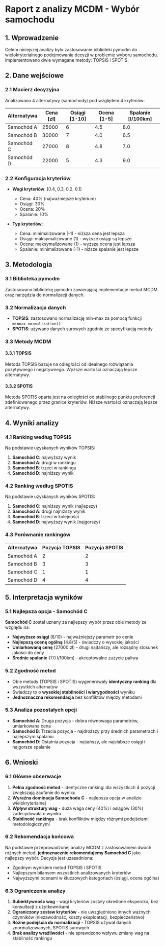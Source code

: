# Raport z analizy MCDM - Wybór samochodu

## 1. Wprowadzenie

Celem niniejszej analizy było zastosowanie biblioteki pymcdm do wielokryterialnego podejmowania decyzji w problemie wyboru samochodu. Implementowano dwie wymagane metody: TOPSIS i SPOTIS.

## 2. Dane wejściowe

### 2.1 Macierz decyzyjna

Analizowano 4 alternatywy (samochody) pod względem 4 kryteriów:

| Alternatywa | Cena [zł] | Osiągi [1-10] | Ocena [1-5] | Spalanie [l/100km] |
| ----------- | --------- | ------------- | ----------- | ------------------ |
| Samochód A  | 25000     | 6             | 4.5         | 8.0                |
| Samochód B  | 30000     | 7             | 4.0         | 6.5                |
| Samochód C  | 27000     | 8             | 4.8         | 7.0                |
| Samochód D  | 22000     | 5             | 4.3         | 9.0                |

### 2.2 Konfiguracja kryteriów

- **Wagi kryteriów**: [0.4, 0.3, 0.2, 0.1]

  - Cena: 40% (najważniejsze kryterium)
  - Osiągi: 30%
  - Ocena: 20%
  - Spalanie: 10%

- **Typ kryteriów**:
  - Cena: minimalizowane (-1) - niższa cena jest lepsza
  - Osiągi: maksymalizowane (1) - wyższe osiągi są lepsze
  - Ocena: maksymalizowane (1) - wyższa ocena jest lepsza
  - Spalanie: minimalizowane (-1) - niższe spalanie jest lepsze

## 3. Metodologia

### 3.1 Biblioteka pymcdm

Zastosowano bibliotekę pymcdm zawierającą implementacje metod MCDM oraz narzędzia do normalizacji danych.

### 3.2 Normalizacja danych

- **TOPSIS**: zastosowano normalizację min-max za pomocą funkcji `minmax_normalization()`
- **SPOTIS**: używano danych surowych zgodnie ze specyfikacją metody

### 3.3 Metody MCDM

#### 3.3.1 TOPSIS

Metoda TOPSIS bazuje na odległości od idealnego rozwiązania pozytywnego i negatywnego. Wyższe wartości oznaczają lepsze alternatywy.

#### 3.3.2 SPOTIS

Metoda SPOTIS oparta jest na odległości od stabilnego punktu preferencji zdefiniowanego przez granice kryteriów. Niższe wartości oznaczają lepsze alternatywy.

## 4. Wyniki analizy

### 4.1 Ranking według TOPSIS

Na podstawie uzyskanych wyników TOPSIS:

1. **Samochód C**: najwyższy wynik
2. **Samochód A**: drugi w rankingu
3. **Samochód B**: trzeci w rankingu
4. **Samochód D**: najniższy wynik

### 4.2 Ranking według SPOTIS

Na podstawie uzyskanych wyników SPOTIS:

1. **Samochód C**: najniższy wynik (najlepszy)
2. **Samochód A**: drugi najniższy wynik
3. **Samochód B**: trzeci w kolejności
4. **Samochód D**: najwyższy wynik (najgorszy)

### 4.3 Porównanie rankingów

| Alternatywa | Pozycja TOPSIS | Pozycja SPOTIS |
| ----------- | -------------- | -------------- |
| Samochód A  | 2              | 2              |
| Samochód B  | 3              | 3              |
| Samochód C  | 1              | 1              |
| Samochód D  | 4              | 4              |

## 5. Interpretacja wyników

### 5.1 Najlepsza opcja - Samochód C

**Samochód C** został uznany za najlepszy wybór przez obie metody ze względu na:

- **Najwyższe osiągi** (8/10) - najważniejszy parametr po cenie
- **Najlepszą ocenę ogólną** (4.8/5) - świadczy o wysokiej jakości
- **Umiarkowaną cenę** (27000 zł) - drugi najtańszy, ale rozsądny stosunek jakości do ceny
- **Średnie spalanie** (7.0 l/100km) - akceptowalne zużycie paliwa

### 5.2 Zgodność metod

- Obie metody (TOPSIS i SPOTIS) wygenerowały **identyczny ranking** dla wszystkich alternatyw
- Świadczy to o **wysokiej stabilności i wiarygodności** wyniku
- **Jednoznaczna rekomendacja** bez konfliktów między metodami

### 5.3 Analiza pozostałych opcji

- **Samochód A**: Druga pozycja - dobra równowaga parametrów, umiarkowana cena
- **Samochód B**: Trzecia pozycja - najdroższy przy średnich parametrach i najlepszym spalaniu
- **Samochód D**: Ostatnia pozycja - najtańszy, ale najsłabsze osiągi i najgorsze spalanie

## 6. Wnioski

### 6.1 Główne obserwacje

1. **Pełna zgodność metod** - identyczne rankingi dla wszystkich 4 pozycji zwiększają zaufanie do wyniku
2. **Wyraźna dominacja Samochodu C** - najlepsza opcja w analizie wielokryterialnej
3. **Wpływ struktury wag** - duża waga ceny (40%) i osiągów (30%) zadecydowała o wyniku
4. **Stabilność rankingu** - brak konfliktów między różnymi podejściami metodologicznymi

### 6.2 Rekomendacja końcowa

Na podstawie przeprowadzonej analizy MCDM z zastosowaniem dwóch różnych metod, **jednoznacznie rekomendujemy Samochód C** jako najlepszy wybór. Decyzja jest uzasadniona:

- Zgodnym wynikiem metod TOPSIS i SPOTIS
- Najlepszym bilansem wszystkich analizowanych kryteriów
- Najwyższymi ocenami w kluczowych kategoriach (osiągi, ocena ogólna)

### 6.3 Ograniczenia analizy

1. **Subiektywność wag** - wagi kryteriów zostały określone ekspercko, bez konsultacji z użytkownikami
2. **Ograniczony zestaw kryteriów** - nie uwzględniono innych ważnych czynników (niezawodność, koszty eksploatacji, bezpieczeństwo)
3. **Różne podejścia do normalizacji** - TOPSIS używał danych znormalizowanych, SPOTIS surowych
4. **Brak analizy wrażliwości** - nie sprawdzono wpływu zmiany wag na stabilność rankingu
